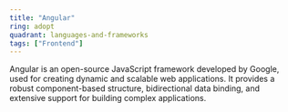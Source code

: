 ```yaml
---
title: "Angular"
ring: adopt
quadrant: languages-and-frameworks
tags: ["Frontend"]
---
```


Angular is an open-source JavaScript framework developed by Google, used for creating dynamic and scalable web applications. It provides a robust component-based structure, bidirectional data binding, and extensive support for building complex applications.